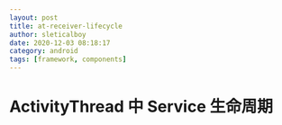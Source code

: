 ```yaml
---
layout: post
title: at-receiver-lifecycle
author: sleticalboy
date: 2020-12-03 08:18:17
category: android
tags: [framework, components]
---
```


# ActivityThread 中 Service 生命周期
